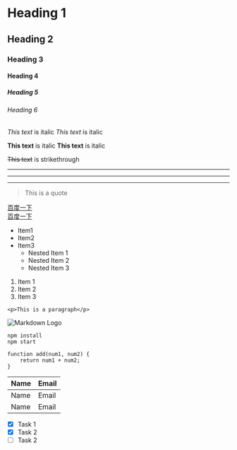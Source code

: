 <!-- headings -->
# Heading 1
## Heading 2
### Heading 3
#### Heading 4
##### Heading 5
###### Heading 6

<!-- Italics -->
*This text* is italic
_This text_ is italic

<!-- Strong -->
**This text** is italic
__This text__ is italic

<!-- Strikethrough -->
~~This text~~ is strikethrough

<!-- Horizontal Rule -->
___
---
***

<!-- Blockquote -->
> This is a quote

<!-- Links -->
[百度一下](www.baidu.com)  
[百度一下](www.baidu.com "a")

<!-- UL -->
* Item1
* Item2
* Item3
  * Nested Item 1
  * Nested Item 2
  * Nested Item 3

<!-- OL -->
1. Item 1
2. Item 2
3. Item 3
   
<!-- Inine Code Block -->
`<p>This is a paragraph</p>`

<!-- Images -->
![Markdown Logo](https://markdown-here.com/img/icon256.png)

<!-- Code Blocks -->
```
npm install
npm start
```

```
function add(num1, num2) {
    return num1 + num2;
}
```

<!-- Tables -->
| Name | Email |
| ---- | ----- |
| Name | Email |
| Name | Email |

<!-- Task Lists -->
* [x] Task 1
* [x] Task 2
* [ ] Task 2
